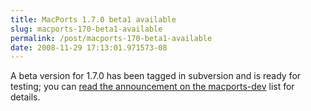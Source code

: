 ```yaml
---
title: MacPorts 1.7.0 beta1 available
slug: macports-170-beta1-available
permalink: /post/macports-170-beta1-available
date: 2008-11-29 17:13:01.971573-08
---
```


A beta version for 1.7.0 has been tagged in subversion and is ready for testing; you can [read the announcement on the macports-dev](https://lists.macosforge.org/pipermail/macports-dev/2008-November/006506.html) list for details.
